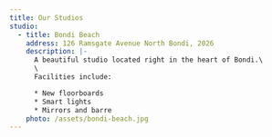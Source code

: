 ```yaml
---
title: Our Studios
studio:
  - title: Bondi Beach
    address: 126 Ramsgate Avenue North Bondi, 2026
    description: |-
      A beautiful studio located right in the heart of Bondi.\
      \
      Facilities include:

      * New floorboards
      * Smart lights
      * Mirrors and barre
    photo: /assets/bondi-beach.jpg
---
```

